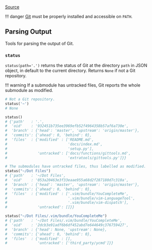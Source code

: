 [Source](https://github.com/chuanconggao/extratools/blob/master/extratools/gittools.py)

!!! danger
    [Git](https://git-scm.com/) must be properly installed and accessible on `PATH`.

## Parsing Output

Tools for parsing the output of Git.

### `status`

`status(path='.')` returns the status of Git at the directory `path` in JSON object, in default to the current directory. Returns `None` if not a Git repository.

!!! warning
    If a submodule has untracked files, Git reports the whole submodule as modified.

``` python
# Not a Git repository.
status('~')
# None

status()
# {'path'   : '.',
#  'oid'    : '932451b735ee3969efb52f4964358b57af6a730e',
#  'branch' : {'head': 'master', 'upstream': 'origin/master'},
#  'commits': {'ahead': 0, 'behind': 0},
#  'files'  : {'modified' : ['README.md',
#                            'docs/index.md',
#                            'setup.py'],
#              'untracked': ['docs/functions/gittools.md',
#                            'extratools/gittools.py']}}

# The submodules have untracked files, thus labelled as modified.
status("~/Dot Files")
# {'path'   : '~/Dot Files',
#  'oid'    : '053a20463e3f33eaae955a68d2f287180d7c310a',
#  'branch' : {'head': 'master', 'upstream': 'origin/master'},
#  'commits': {'ahead': 0, 'behind': 0},
#  'files'  : {'modified' : ['.vim/bundle/YouCompleteMe',
#                            '.vim/bundle/vim-LanguageTool',
#                            '.vim/bundle/vim-dispatch'],
#              'untracked': []}}

status("~/Dot Files/.vim/bundle/YouCompleteMe")
# {'path'   : '~/Dot Files/.vim/bundle/YouCompleteMe',
#  'oid'    : '2dcb3e91adf6b6df452abd7e644649c376759427',
#  'branch' : {'head': None, 'upstream': None},
#  'commits': {'ahead': 0, 'behind': 0},
#  'files'  : {'modified' : [],
#              'untracked': ['third_party/ycmd']}}
```
